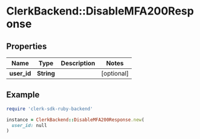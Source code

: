 # ClerkBackend::DisableMFA200Response

## Properties

| Name | Type | Description | Notes |
| ---- | ---- | ----------- | ----- |
| **user_id** | **String** |  | [optional] |

## Example

```ruby
require 'clerk-sdk-ruby-backend'

instance = ClerkBackend::DisableMFA200Response.new(
  user_id: null
)
```

